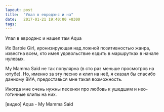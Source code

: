 ```yaml
---
layout: post
title:  "Упал в евродэнс и на"
date:   2017-01-21 19:40:00 +0300
tags:   
---
```


Упал в евродэнс и нашел там Aqua 

Их Barbie Girl, иронизирующая над ложной позитивностью жанра, известна всем, кто имел удовольствие ездить в маршрутках в начале нулевых. 

<!--excerpt-->

My Mamma Said не так популярна (в сто раз меньше просмотров на ютубе). Но, именно за эту песню и клип на неё, я сказал бы спасибо данному ВИА, предоставься мне такая возможность. 

Иногда мне очень нужны песенки про любовь к ушедшим и нео-готичные клипы на них.

[видео] Aqua - My Mamma Said
